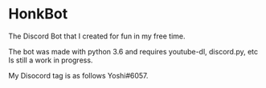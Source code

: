# HonkBot
The Discord Bot that I created for fun in my free time.

The bot was made with python 3.6 and requires youtube-dl, discord.py, etc
Is still a work in progress.

My Disocord tag is as follows Yoshi#6057.
